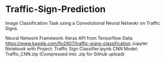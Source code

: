 # Traffic-Sign-Prediction
Image Classification Task using a Convolutional Neural Netwokr on Traffic Signs. 

Neural Network Framework: Keras API from Tensorflow
Data: https://www.kaggle.com/flo2607/traffic-signs-classification
Jupyter Notebook with Project: Traffic Sign Classifier.ipynb
CNN Model: Traffic_CNN.zip (Compressed into .zip for Github upload)
